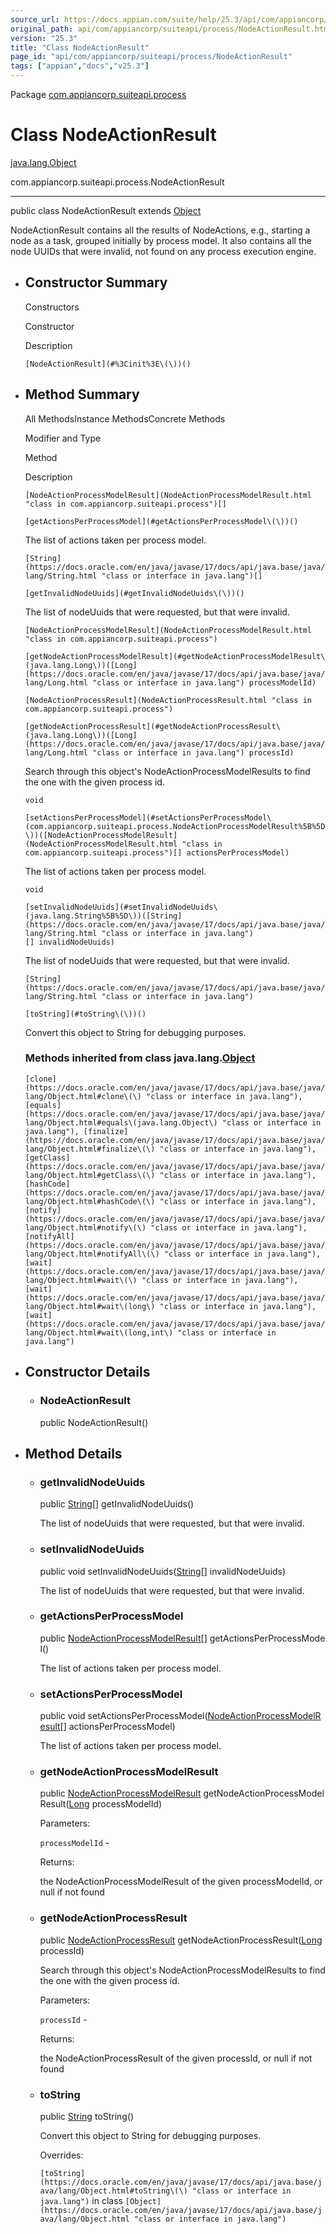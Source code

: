 ```yaml
---
source_url: https://docs.appian.com/suite/help/25.3/api/com/appiancorp/suiteapi/process/NodeActionResult.html
original_path: api/com/appiancorp/suiteapi/process/NodeActionResult.html
version: "25.3"
title: "Class NodeActionResult"
page_id: "api/com/appiancorp/suiteapi/process/NodeActionResult"
tags: ["appian","docs","v25.3"]
---
```



Package [com.appiancorp.suiteapi.process](package-summary.html)

# Class NodeActionResult

[java.lang.Object](https://docs.oracle.com/en/java/javase/17/docs/api/java.base/java/lang/Object.html "class or interface in java.lang")

com.appiancorp.suiteapi.process.NodeActionResult

* * *

public class NodeActionResult extends [Object](https://docs.oracle.com/en/java/javase/17/docs/api/java.base/java/lang/Object.html "class or interface in java.lang")

NodeActionResult contains all the results of NodeActions, e.g., starting a node as a task, grouped initially by process model. It also contains all the node UUIDs that were invalid, not found on any process execution engine.

-   ## Constructor Summary

    Constructors

    Constructor

    Description

    `[NodeActionResult](#%3Cinit%3E\(\))()`

-   ## Method Summary

    All MethodsInstance MethodsConcrete Methods

    Modifier and Type

    Method

    Description

    `[NodeActionProcessModelResult](NodeActionProcessModelResult.html "class in com.appiancorp.suiteapi.process")[]`

    `[getActionsPerProcessModel](#getActionsPerProcessModel\(\))()`

    The list of actions taken per process model.

    `[String](https://docs.oracle.com/en/java/javase/17/docs/api/java.base/java/lang/String.html "class or interface in java.lang")[]`

    `[getInvalidNodeUuids](#getInvalidNodeUuids\(\))()`

    The list of nodeUuids that were requested, but that were invalid.

    `[NodeActionProcessModelResult](NodeActionProcessModelResult.html "class in com.appiancorp.suiteapi.process")`

    `[getNodeActionProcessModelResult](#getNodeActionProcessModelResult\(java.lang.Long\))([Long](https://docs.oracle.com/en/java/javase/17/docs/api/java.base/java/lang/Long.html "class or interface in java.lang") processModelId)`

    `[NodeActionProcessResult](NodeActionProcessResult.html "class in com.appiancorp.suiteapi.process")`

    `[getNodeActionProcessResult](#getNodeActionProcessResult\(java.lang.Long\))([Long](https://docs.oracle.com/en/java/javase/17/docs/api/java.base/java/lang/Long.html "class or interface in java.lang") processId)`

    Search through this object's NodeActionProcessModelResults to find the one with the given process id.

    `void`

    `[setActionsPerProcessModel](#setActionsPerProcessModel\(com.appiancorp.suiteapi.process.NodeActionProcessModelResult%5B%5D\))([NodeActionProcessModelResult](NodeActionProcessModelResult.html "class in com.appiancorp.suiteapi.process")[] actionsPerProcessModel)`

    The list of actions taken per process model.

    `void`

    `[setInvalidNodeUuids](#setInvalidNodeUuids\(java.lang.String%5B%5D\))([String](https://docs.oracle.com/en/java/javase/17/docs/api/java.base/java/lang/String.html "class or interface in java.lang")[] invalidNodeUuids)`

    The list of nodeUuids that were requested, but that were invalid.

    `[String](https://docs.oracle.com/en/java/javase/17/docs/api/java.base/java/lang/String.html "class or interface in java.lang")`

    `[toString](#toString\(\))()`

    Convert this object to String for debugging purposes.

    ### Methods inherited from class java.lang.[Object](https://docs.oracle.com/en/java/javase/17/docs/api/java.base/java/lang/Object.html "class or interface in java.lang")

    `[clone](https://docs.oracle.com/en/java/javase/17/docs/api/java.base/java/lang/Object.html#clone\(\) "class or interface in java.lang"), [equals](https://docs.oracle.com/en/java/javase/17/docs/api/java.base/java/lang/Object.html#equals\(java.lang.Object\) "class or interface in java.lang"), [finalize](https://docs.oracle.com/en/java/javase/17/docs/api/java.base/java/lang/Object.html#finalize\(\) "class or interface in java.lang"), [getClass](https://docs.oracle.com/en/java/javase/17/docs/api/java.base/java/lang/Object.html#getClass\(\) "class or interface in java.lang"), [hashCode](https://docs.oracle.com/en/java/javase/17/docs/api/java.base/java/lang/Object.html#hashCode\(\) "class or interface in java.lang"), [notify](https://docs.oracle.com/en/java/javase/17/docs/api/java.base/java/lang/Object.html#notify\(\) "class or interface in java.lang"), [notifyAll](https://docs.oracle.com/en/java/javase/17/docs/api/java.base/java/lang/Object.html#notifyAll\(\) "class or interface in java.lang"), [wait](https://docs.oracle.com/en/java/javase/17/docs/api/java.base/java/lang/Object.html#wait\(\) "class or interface in java.lang"), [wait](https://docs.oracle.com/en/java/javase/17/docs/api/java.base/java/lang/Object.html#wait\(long\) "class or interface in java.lang"), [wait](https://docs.oracle.com/en/java/javase/17/docs/api/java.base/java/lang/Object.html#wait\(long,int\) "class or interface in java.lang")`

-   ## Constructor Details

    -   ### NodeActionResult

        public NodeActionResult()

-   ## Method Details

    -   ### getInvalidNodeUuids

        public [String](https://docs.oracle.com/en/java/javase/17/docs/api/java.base/java/lang/String.html "class or interface in java.lang")\[\] getInvalidNodeUuids()

        The list of nodeUuids that were requested, but that were invalid.

    -   ### setInvalidNodeUuids

        public void setInvalidNodeUuids([String](https://docs.oracle.com/en/java/javase/17/docs/api/java.base/java/lang/String.html "class or interface in java.lang")\[\] invalidNodeUuids)

        The list of nodeUuids that were requested, but that were invalid.

    -   ### getActionsPerProcessModel

        public [NodeActionProcessModelResult](NodeActionProcessModelResult.html "class in com.appiancorp.suiteapi.process")\[\] getActionsPerProcessModel()

        The list of actions taken per process model.

    -   ### setActionsPerProcessModel

        public void setActionsPerProcessModel([NodeActionProcessModelResult](NodeActionProcessModelResult.html "class in com.appiancorp.suiteapi.process")\[\] actionsPerProcessModel)

        The list of actions taken per process model.

    -   ### getNodeActionProcessModelResult

        public [NodeActionProcessModelResult](NodeActionProcessModelResult.html "class in com.appiancorp.suiteapi.process") getNodeActionProcessModelResult([Long](https://docs.oracle.com/en/java/javase/17/docs/api/java.base/java/lang/Long.html "class or interface in java.lang") processModelId)

        Parameters:

        `processModelId` -

        Returns:

        the NodeActionProcessModelResult of the given processModelId, or null if not found

    -   ### getNodeActionProcessResult

        public [NodeActionProcessResult](NodeActionProcessResult.html "class in com.appiancorp.suiteapi.process") getNodeActionProcessResult([Long](https://docs.oracle.com/en/java/javase/17/docs/api/java.base/java/lang/Long.html "class or interface in java.lang") processId)

        Search through this object's NodeActionProcessModelResults to find the one with the given process id.

        Parameters:

        `processId` -

        Returns:

        the NodeActionProcessResult of the given processId, or null if not found

    -   ### toString

        public [String](https://docs.oracle.com/en/java/javase/17/docs/api/java.base/java/lang/String.html "class or interface in java.lang") toString()

        Convert this object to String for debugging purposes.

        Overrides:

        `[toString](https://docs.oracle.com/en/java/javase/17/docs/api/java.base/java/lang/Object.html#toString\(\) "class or interface in java.lang")` in class `[Object](https://docs.oracle.com/en/java/javase/17/docs/api/java.base/java/lang/Object.html "class or interface in java.lang")`